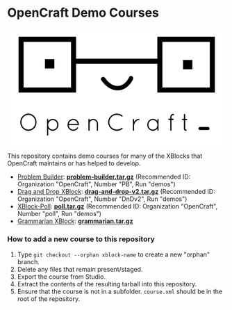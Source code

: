 # OpenCraft Demo Courses

![OpenCraft Logo](opencraft-logo.png)

This repository contains demo courses for many of the XBlocks that OpenCraft maintains or has
helped to develop.

* [Problem Builder](https://github.com/open-craft/problem-builder): [**problem-builder.tar.gz**](https://github.com/open-craft/demo-courses/archive/problem-builder.tar.gz) (Recommended ID: Organization "OpenCraft", Number "PB", Run "demos")
* [Drag and Drop XBlock](https://github.com/edx-solutions/xblock-drag-and-drop-v2): [**drag-and-drop-v2.tar.gz**](https://github.com/open-craft/demo-courses/archive/drag-and-drop-v2.tar.gz) (Recommended ID: Organization "OpenCraft", Number "DnDv2", Run "demos")
* [XBlock-Poll](https://github.com/open-craft/xblock-poll): [**poll.tar.gz**](https://github.com/open-craft/demo-courses/archive/poll.tar.gz) (Recommended ID: Organization "OpenCraft", Number "poll", Run "demos")
* [Grammarian XBlock](https://github.com/open-craft/xblock-grammarian): [**grammarian.tar.gz**](https://github.com/open-craft/demo-courses/archive/grammarian.tar.gz)


### How to add a new course to this repository

1. Type `git checkout --orphan xblock-name` to create a new "orphan" branch.
1. Delete any files that remain present/staged.
1. Export the course from Studio.
1. Extract the contents of the resulting tarball into this repository.
1. Ensure that the course is not in a subfolder. `course.xml` should be in the
   root of the repository.
